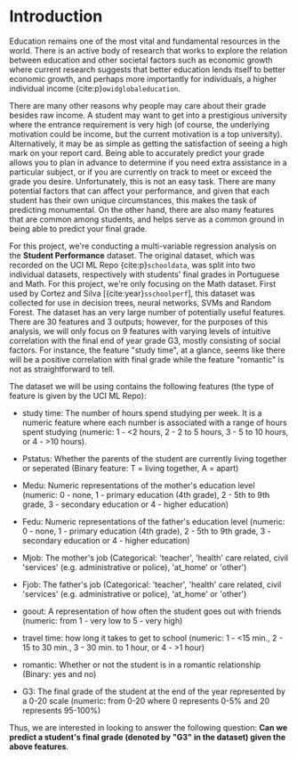 # Introduction

Education remains one of the most vital and fundamental resources in the world. There is an active body of research that works to explore the relation between education and other societal factors such as economic growth where current research suggests that better education lends itself to better economic growth, and perhaps more importantly for individuals, a higher individual income {cite:p}`owidglobaleducation`. 



There are many other reasons why people may care about their grade besides raw income. A student may want to get into a prestigious university where the entrance requirement is very high (of course, the underlying motivation could be income, but the current motivation is a top university). Alternatively, it may be as simple as getting the satisfaction of seeing a high mark on your report card. Being able to accurately predict your grade allows you to plan in advance to determine if you need extra assistance in a particular subject, or if you are currently on track to meet or exceed the grade you desire. Unfortunately, this is not an easy task. There are many potential factors that can affect your performance, and given that each student has their own unique circumstances, this makes the task of predicting monumental. On the other hand, there are also many features that are common among students, and helps serve as a common ground in being able to predict your final grade.



For this project, we're conducting a multi-variable regression analysis on the **Student Performance** dataset. The original dataset, which was recorded on the UCI ML Repo {cite:p}`schooldata`, was split into two individual datasets, respectively with students' final grades in Portuguese and Math. For this project, we're only focusing on the Math dataset. First used by Cortez and Silva [{cite:year}`sschoolperf`], this dataset was collected for use in decision trees, neural networks, SVMs and Random Forest. The dataset has an very large number of potentially useful features. There are 30 features and 3 outputs; however, for the purposes of this analysis, we will only focus on 9 features with varying levels of intuitive correlation with the final end of year grade G3, mostly consisting of social factors. For instance, the feature "study time", at a glance, seems like there will be a positive correlation with final grade while the feature "romantic" is not as straightforward to tell. 



The dataset we will be using contains the following features (the type of feature is given by the UCI ML Repo):

- study time: The number of hours spend studying per week. It is a numeric feature where each number is associated with a range of hours spent studying (numeric: 1 - <2 hours, 2 - 2 to 5 hours, 3 - 5 to 10 hours, or 4 - >10 hours).

- Pstatus: Whether the parents of the student are currently living together or seperated (Binary feature: T = living together, A = apart)

- Medu: Numeric representations of the mother's education level  (numeric: 0 - none, 1 - primary education (4th grade), 2 - 5th to 9th grade, 3 - secondary education or 4 - higher education)

- Fedu: Numeric representations of the father's education level  (numeric: 0 - none, 1 - primary education (4th grade), 2 - 5th to 9th grade, 3 - secondary education or 4 - higher education)

- Mjob: The mother's job (Categorical: 'teacher', 'health' care related, civil 'services' (e.g. administrative or police), 'at_home' or 'other')

- Fjob: The father's job (Categorical: 'teacher', 'health' care related, civil 'services' (e.g. administrative or police), 'at_home' or 'other')

- goout: A representation of how often the student goes out with friends (numeric: from 1 - very low to 5 - very high)

- travel time: how long it takes to get to school (numeric: 1 - <15 min., 2 - 15 to 30 min., 3 - 30 min. to 1 hour, or 4 - >1 hour)

- romantic: Whether or not the student is in a romantic relationship (Binary: yes and no)

- G3: The final grade of the student at the end of the year represented by a 0-20 scale (numeric: from 0-20 where 0 represents 0-5% and 20 represents 95-100%)

 

Thus, we are interested in looking to answer the following question: **Can we predict a student's final grade (denoted by "G3" in the dataset) given the above features**.